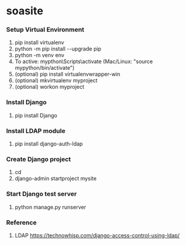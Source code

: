 # soasite

### Setup Virtual Environment  
1. pip install virtualenv  
2. python -m pip install --upgrade pip  
3. python -m venv env  
4. To active: mypthon\Scripts\activate (Mac/Linux: "source mypython/bin/activate")  
5. (optional) pip install virtualenvwrapper-win
6. (optional) mkvirtualenv myproject
7. (optional) workon myproject

### Install Django   
1. pip install Django   

### Install LDAP module   
1. pip install django-auth-ldap   

### Create Django project   
1. cd <project folder>   
2. django-admin startproject mysite   
  
### Start Django test server   
1. python manage.py runserver   

### Reference   
1. LDAP https://technowhisp.com/django-access-control-using-ldap/   

